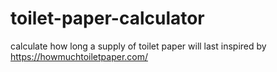 # toilet-paper-calculator
calculate how long a supply of toilet paper will last
inspired by https://howmuchtoiletpaper.com/

